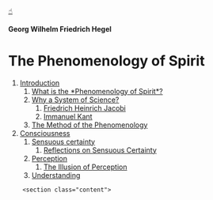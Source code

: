 <html>
    <head>
        <meta charset="UTF-8">
        <title>G.W.F. Hegel</title>
        <link rel="stylesheet" href="style.css">
        <link rel="stylesheet" href="https://use.typekit.net/eny7olf.css">
    </head>
    <body>
        <a id="to-top" href="#author">☝︎</a>
        <h4 id="author">Georg Wilhelm Friedrich Hegel</h4>
        <h1>The Phenomenology of Spirit</h1>
        <ol id="contents">
            <li><a href="#int">Introduction<a>
                <ol>
                    <li><a href="#what">What is the *Phenomenology of Spirit*?</a></li>
                    <li><a href="#why">Why a System of Science?</a>
                        <ol>
                            <li><a href="#jacobi">Friedrich Heinrich Jacobi</a></li>
                            <li><a href="#kant">Immanuel Kant</a></li>
                        </ol>
                    </li>
                    <li><a href="#method">The Method of the Phenomenology</a></li>
                </ol>
            <li><a href="#con">Consciousness</a>
                <ol>
                    <li><a href="#s-c">Sensuous certainty</a>
                        <ol>
                            <li><a href="#re-s-c">Reflections on Sensuous Certainty</a></li>
                        </ol>
                    </li>
                    <li><a href="#per">Perception</a>
                        <ol>
                            <li><a href="#illp">The Illusion of Perception</a></li>
                        </ol>
                    </li>
                    <li><a href="#und">Understanding</a></li>
                </ol>
            </li>
        </ol>

        <section class="content">
